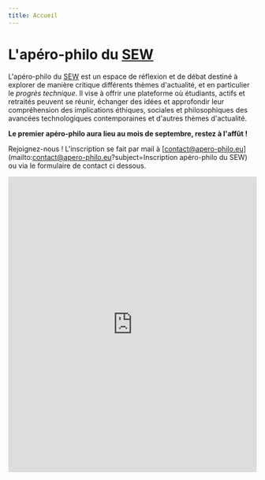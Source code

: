 ```yaml
---
title: Accueil
---
```

# L'apéro-philo du [SEW](https://www.sew-morlaix.com)

L'apéro-philo du [SEW](https://www.sew-morlaix.com)
 est un espace de réflexion et de débat destiné à explorer de manière critique différents thèmes d'actualité, et en particulier le _progrès technique_. Il vise à offrir une plateforme où étudiants, actifs et retraités peuvent se réunir, échanger des idées et approfondir leur compréhension des implications éthiques, sociales et philosophiques des avancées technologiques contemporaines et d'autres thèmes d'actualité.

**Le premier apéro-philo aura lieu au mois de septembre, restez à l'affût !**

Rejoignez-nous ! L'inscription se fait par mail à [contact@apero-philo.eu](mailto:contact@apero-philo.eu?subject=Inscription apéro-philo du SEW) ou via le formulaire de contact ci dessous.



<iframe title="Contact Form" src="https://plugins.crisp.chat/urn:crisp.im:contact-form:0/contact/005ca9b2-e351-44ef-8795-013ec11de595" referrerpolicy="origin" sandbox="allow-forms allow-popups allow-scripts allow-same-origin" width="100%" height="600px" frameborder="0"></iframe>